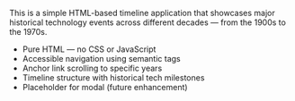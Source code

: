 This is a simple HTML-based timeline application that showcases major historical technology events across different decades — from the 1900s to the 1970s.
- Pure HTML — no CSS or JavaScript
- Accessible navigation using semantic tags
- Anchor link scrolling to specific years
- Timeline structure with historical tech milestones
- Placeholder for modal (future enhancement)
